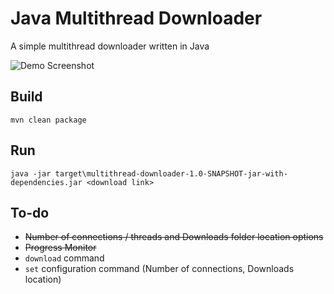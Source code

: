 # Java Multithread Downloader

A simple multithread downloader written in Java

![Demo Screenshot](https://puu.sh/AUsii.png)

## Build

`mvn clean package`

## Run

`java -jar target\multithread-downloader-1.0-SNAPSHOT-jar-with-dependencies.jar <download link>`

## To-do

- ~~Number of connections / threads and Downloads folder location options~~
- ~~Progress Monitor~~
- `download` command
- `set` configuration command (Number of connections, Downloads location)